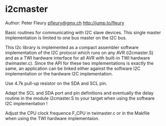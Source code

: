 i2cmaster
========

Author:   Peter Fleury <pfleury@gmx.ch>  http://jump.to/fleury

Basic routines for communicating with I2C slave devices. This single master 
implementation is limited to one bus master on the I2C bus. 

This I2c library is implemented as a compact assembler software implementation of the I2C protocol 
which runs on any AVR (i2cmaster.S) and as a TWI hardware interface for all AVR with built-in TWI hardware (twimaster.c).
Since the API for these two implementations is exactly the same, an application can be linked either against the
software I2C implementation or the hardware I2C implementation.

Use 4.7k pull-up resistor on the SDA and SCL pin.
 
Adapt the SCL and SDA port and pin definitions and eventually the delay routine in the module 
i2cmaster.S to your target when using the software I2C implementation ! 
 
Adjust the  CPU clock frequence F_CPU in twimaster.c or in the Makfile when using the TWI hardware implementaion.
